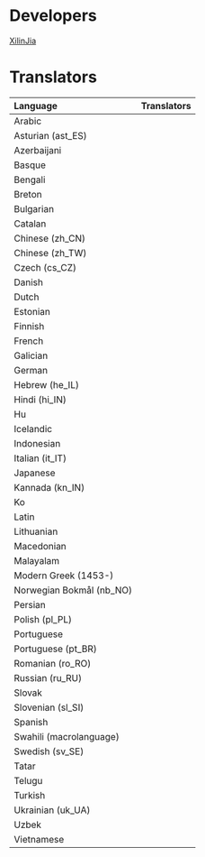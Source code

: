 # Developers

[XilinJia](https://github.com/XilinJia)

# Translators

| Language | Translators |
| :-- | :-- |
| Arabic |  |
| Asturian (ast_ES) |  |
| Azerbaijani |  |
| Basque |  |
| Bengali |  |
| Breton | |
| Bulgarian |  |
| Catalan |  |
| Chinese (zh_CN) |  |
| Chinese (zh_TW) | |
| Czech (cs_CZ) |  |
| Danish |  |
| Dutch |  |
| Estonian |  |
| Finnish |  |
| French |  |
| Galician |  |
| German |  |
| Hebrew (he_IL) |  |
| Hindi (hi_IN) |  |
| Hu |  |
| Icelandic |  |
| Indonesian |  |
| Italian (it_IT) |  |
| Japanese |  |
| Kannada (kn_IN) |  |
| Ko |  |
| Latin |  |
| Lithuanian |  |
| Macedonian |  |
| Malayalam |  |
| Modern Greek (1453-) |  |
| Norwegian Bokmål (nb_NO) |  |
| Persian |  |
| Polish (pl_PL) |  |
| Portuguese |  |
| Portuguese (pt_BR) |  |
| Romanian (ro_RO) |  |
| Russian (ru_RU) |  |
| Slovak |  |
| Slovenian (sl_SI) |  |
| Spanish |  |
| Swahili (macrolanguage) |  |
| Swedish (sv_SE) |  |
| Tatar |  |
| Telugu |  |
| Turkish |  |
| Ukrainian (uk_UA) |  |
| Uzbek |  |
| Vietnamese |  |
